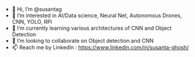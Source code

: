 - 👋 Hi, I’m @susantag
- 👀 I’m interested in AI/Data science, Neural Net, Autonomous Drones, CNN, YOLO, RPi
- 🌱 I’m currently learning various architectures of CNN and Object Detection
- 💞️ I’m looking to collaborate on Object detection and CNN
- 📫 Reach me by LinkedIn : https://www.linkedin.com/in/susanta-ghosh/

<!---
susantag/susantag is a ✨ special ✨ repository because its `README.md` (this file) appears on your GitHub profile.
You can click the Preview link to take a look at your changes.
--->

